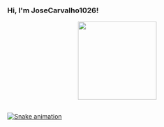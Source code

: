 ### Hi, I'm JoseCarvalho1026!

<div align="center">
  <a href="https://github.com/JoseCarvalho1026">
  <img height="180em" src="https://github-readme-stats.vercel.app/api?username=JoseCarvalho1026&show_icons=true&theme=tokyonight&include_all_commits=true&count_private=true"/>
</div>
  
##
<div>
  
  ![Snake animation](https://github.com/JoseCarvalho1026/JoseCarvalho1026/blob/output/github-contribution-grid-snake.svg)
</div>
